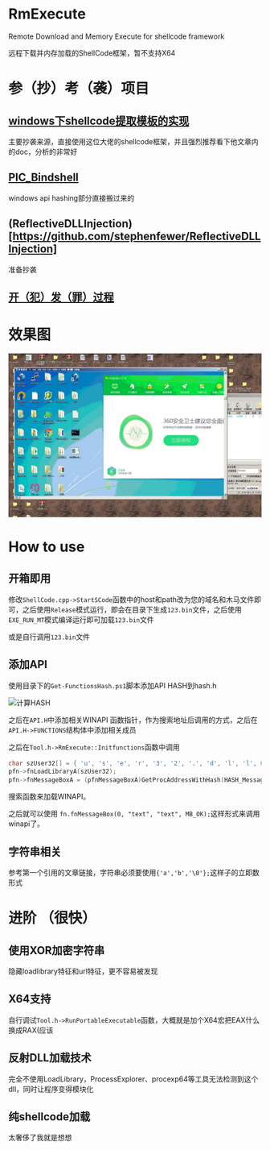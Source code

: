 # RmExecute

Remote Download and Memory Execute for shellcode framework

远程下载并内存加载的ShellCode框架，暂不支持X64

# 参（抄）考（袭）项目

## [windows下shellcode提取模板的实现](https://bbs.pediy.com/thread-229398.htm)

主要抄袭来源，直接使用这位大佬的shellcode框架，并且强烈推荐看下他文章内的doc，分析的非常好

## [PIC_Bindshell](https://github.com/mattifestation/PIC_Bindshell)

windows api hashing部分直接搬过来的

## (ReflectiveDLLInjection)[https://github.com/stephenfewer/ReflectiveDLLInjection]

准备抄袭

## [开（犯）发（罪）过程](https://9bie.org/index.php/archives/750/)

# 效果图

![bypassAV](Image/bypassAV.jpg)

# How to use

## 开箱即用

修改`ShellCode.cpp->StartSCode`函数中的host和path改为您的域名和木马文件即可，之后使用`Release`模式运行，即会在目录下生成`123.bin`文件，之后使用`EXE_RUN_MT`模式编译运行即可加载`123.bin`文件

或是自行调用`123.bin`文件

## 添加API

使用目录下的`Get-FunctionsHash.ps1`脚本添加API HASH到hash.h

![计算HASH](img/hash.png)

之后在`API.H`中添加相关WINAPI 函数指针，作为搜索地址后调用的方式，之后在`API.H->FUNCTIONS`结构体中添加相关成员

之后在`Tool.h->RmExecute::Initfunctions`函数中调用

```c
char szUser32[] = { 'u', 's', 'e', 'r', '3', '2', '.', 'd', 'l', 'l', 0 };
pfn->fnLoadLibraryA(szUser32);
pfn->fnMessageBoxA = (pfnMessageBoxA)GetProcAddressWithHash(HASH_MessageBoxA);
```
搜索函数来加载WINAPI。

之后就可以使用
`fn.fnMessageBox(0, "text", "text", MB_OK);`这样形式来调用winapi了。


## 字符串相关

参考第一个引用的文章链接，字符串必须要使用`{'a','b','\0'};`这样子的立即数形式

# 进阶 （很快）

## 使用XOR加密字符串

隐藏loadlibrary特征和url特征，更不容易被发现

## X64支持

自行调试`Tool.h->RunPortableExecutable`函数，大概就是加个X64宏把EAX什么换成RAX(应该

## 反射DLL加载技术

完全不使用LoadLibrary，ProcessExplorer、procexp64等工具无法检测到这个dll，同时让程序变得模块化

## 纯shellcode加载

太奢侈了我就是想想

